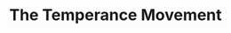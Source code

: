 ---
title: "The Temperance Movement"
summary: ""
image: "the-temperance-movement.jpg"
apple_music_artist_url: "https://music.apple.com/gb/artist/the-temperance-movement/557622313"
---